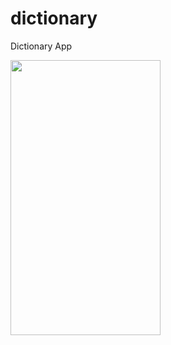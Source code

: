# dictionary
Dictionary App

<img src="https://user-images.githubusercontent.com/89692061/221038852-30608287-e0e8-455d-98c2-b7c1523fb44a.png" width="240" height="440">


